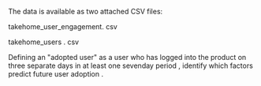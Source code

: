 The data is available as two attached CSV files:

takehome_user_engagement. csv

takehome_users . csv

Defining an "adopted user" as a user who has logged into the product on three separate days in at least one seven­day period , identify which factors predict future user adoption .
